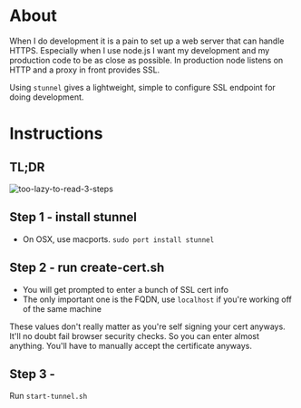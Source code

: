 # About

When I do development it is a pain to set up a web server that can handle HTTPS. Especially when I use node.js I want my development and my production code to be as close as possible. In production node listens on HTTP and a proxy in front provides SSL. 

Using `stunnel` gives a lightweight, simple to configure SSL endpoint for doing development. 

# Instructions 

## TL;DR

![too-lazy-to-read-3-steps](https://raw.github.com/mostlygeek/stunnel-ssl-proxy/master/screenshot.png)

## Step 1 - install stunnel

* On OSX, use macports. `sudo port install stunnel` 

## Step 2 - run create-cert.sh

* You will get prompted to enter a bunch of SSL cert info
* The only important one is the FQDN, use `localhost` if you're working off of the same machine

These values don't really matter as you're self signing your cert anyways. It'll no doubt fail browser security checks. 
So you can enter almost anything. You'll have to manually accept the certificate anyways. 

## Step 3 - 

Run `start-tunnel.sh`


